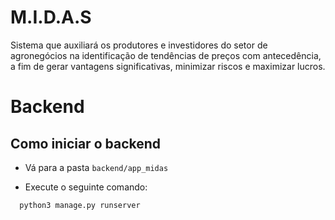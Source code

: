# M.I.D.A.S
Sistema que auxiliará os produtores e investidores do setor de agronegócios na identificação de tendências de preços com antecedência, a fim de gerar vantagens significativas, minimizar riscos e maximizar lucros.

# Backend

## Como iniciar o backend

- Vá para a pasta `backend/app_midas`

- Execute o seguinte comando: 

```console
  python3 manage.py runserver    
```
